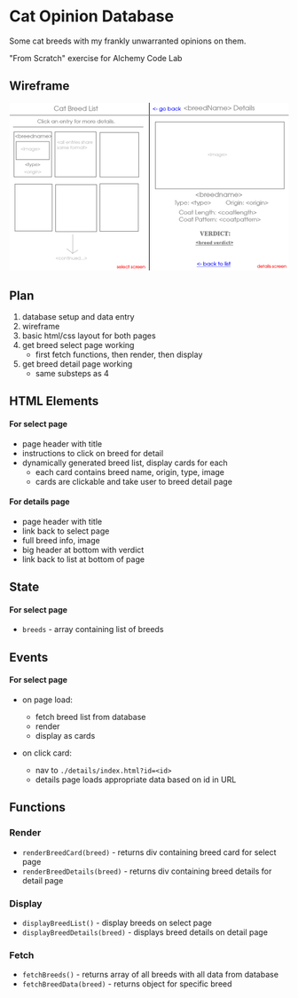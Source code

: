 # Cat Opinion Database

Some cat breeds with my frankly unwarranted opinions on them.

"From Scratch" exercise for Alchemy Code Lab

## Wireframe

![wireframe diagram of page layout](./assets/wireframe.png)

## Plan
1. database setup and data entry
2. wireframe
3. basic html/css layout for both pages
4. get breed select page working
    - first fetch functions, then render, then display
5. get breed detail page working
    - same substeps as 4

## HTML Elements
#### For select page
- page header with title
- instructions to click on breed for detail
- dynamically generated breed list, display cards for each
    - each card contains breed name, origin, type, image
    - cards are clickable and take user to breed detail page

#### For details page
- page header with title
- link back to select page
- full breed info, image
- big header at bottom with verdict
- link back to list at bottom of page

## State
#### For select page
- `breeds` - array containing list of breeds

## Events
#### For select page
- on page load:
    - fetch breed list from database
    - render
    - display as cards

- on click card:
    - nav to `./details/index.html?id=<id>`
    - details page loads appropriate data based on id in URL

## Functions
### Render
- `renderBreedCard(breed)` - returns div containing breed card for select page
- `renderBreedDetails(breed)` - returns div containing breed details for detail page

### Display
- `displayBreedList()` - display breeds on select page
- `displayBreedDetails(breed)` - displays breed details on detail page

### Fetch
- `fetchBreeds()` - returns array of all breeds with all data from database
- `fetchBreedData(breed)` - returns object for specific breed
